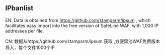## IPbanlist
EN: Data is obtained from https://github.com/stamparm/ipsum , which facilitates easy import into the free version of SafeLine WAF, with 1,000 IP addresses per file.

CN: 数据从https://github.com/stamparm/ipsum 获取 ,方便雷池WAF免费版本导入，每个文件1000个IP
